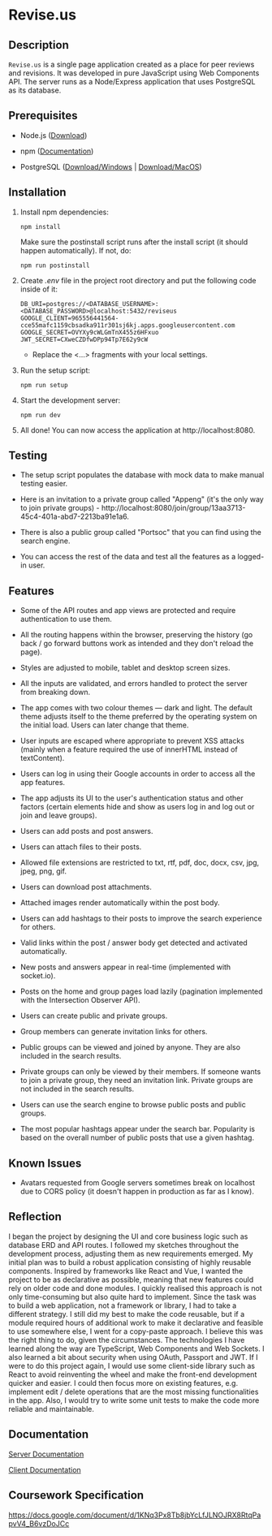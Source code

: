 # Revise.us

## Description

`Revise.us` is a single page application created as a place for peer reviews and revisions. It was developed in pure JavaScript using Web Components API. The server runs as a Node/Express application that uses PostgreSQL as its database.

## Prerequisites

-   Node.js ([Download](https://nodejs.org/en/))

-   npm ([Documentation](https://www.npmjs.com/get-npm))

-   PostgreSQL ([Download/Windows](https://www.postgresql.org/download/) | [Download/MacOS](https://postgresapp.com/))

## Installation

1. Install npm dependencies:

    `npm install`

    Make sure the postinstall script runs after the install script (it should happen
    automatically). If not, do:

    `npm run postinstall`

2. Create _.env_ file in the project root directory and put the following
   code inside of it:

    ```
    DB_URI=postgres://<DATABASE_USERNAME>:<DATABASE_PASSWORD>@localhost:5432/reviseus
    GOOGLE_CLIENT=965556441564-cce55mafc1159cbsadka911r301sj6kj.apps.googleusercontent.com
    GOOGLE_SECRET=OVYXy9cWLGmTnX455z6HFxuo
    JWT_SECRET=CXweCZDfwDPp94Tp7E62y9cW
    ```

    - Replace the <...> fragments with your local settings.

3. Run the setup script:

    `npm run setup`

4. Start the development server:

    `npm run dev`

5. All done! You can now access the application at http://localhost:8080.

## Testing

-   The setup script populates the database with mock data to make manual testing easier.

-   Here is an invitation to a private group called "Appeng" (it's the only way to join
    private groups) -
    http://localhost:8080/join/group/13aa3713-45c4-401a-abd7-2213ba91e1a6.

-   There is also a public group called "Portsoc" that you can find using the search
    engine.

-   You can access the rest of the data and test all the features as a logged-in
    user.

## Features

-   Some of the API routes and app views are protected and require authentication
    to use them.

-   All the routing happens within the browser, preserving the history (go back /
    go forward buttons work as intended and they don't reload the page).

-   Styles are adjusted to mobile, tablet and desktop screen sizes.

-   All the inputs are validated, and errors handled to protect the server from
    breaking down.

-   The app comes with two colour themes — dark and light. The default theme
    adjusts itself to the theme preferred by the operating system on the initial
    load. Users can later change that theme.

-   User inputs are escaped where appropriate to prevent XSS attacks (mainly when
    a feature required the use of innerHTML instead of textContent).

-   Users can log in using their Google accounts in order to access all the app features.

-   The app adjusts its UI to the user's authentication status and other factors
    (certain elements hide and show as users log in and log out or join and leave
    groups).

-   Users can add posts and post answers.

-   Users can attach files to their posts.

-   Allowed file extensions are restricted to txt, rtf, pdf, doc, docx, csv, jpg,
    jpeg, png, gif.

-   Users can download post attachments.

-   Attached images render automatically within the post body.

-   Users can add hashtags to their posts to improve the search experience for
    others.

-   Valid links within the post / answer body get detected and activated automatically.

-   New posts and answers appear in real-time (implemented with socket.io).

-   Posts on the home and group pages load lazily (pagination implemented with the
    Intersection Observer API).

-   Users can create public and private groups.

-   Group members can generate invitation links for others.

-   Public groups can be viewed and joined by anyone. They are also included in
    the search results.

-   Private groups can only be viewed by their members. If someone wants to join a
    private group, they need an invitation link. Private groups are not included
    in the search results.

-   Users can use the search engine to browse public posts and public groups.

-   The most popular hashtags appear under the search bar. Popularity is based
    on the overall number of public posts that use a given hashtag.

## Known Issues

-   Avatars requested from Google servers sometimes break on localhost due to CORS policy (it doesn't happen in production as far as I know).

## Reflection

I began the project by designing the UI and core business logic such as database
ERD and API routes. I followed my sketches throughout the development process,
adjusting them as new requirements emerged. My initial plan was to build a
robust application consisting of highly reusable components. Inspired by
frameworks like React and Vue, I wanted the project to be as declarative as
possible, meaning that new features could rely on older code and done modules.
I quickly realised this approach is not only time-consuming but also quite hard
to implement. Since the task was to build a web application, not a framework or
library, I had to take a different strategy. I still did my best to make the
code reusable, but if a module required hours of additional work to make it
declarative and feasible to use somewhere else, I went for a copy-paste
approach. I believe this was the right thing to do, given the circumstances. The
technologies I have learned along the way are TypeScript, Web Components and Web
Sockets. I also learned a bit about security when using OAuth, Passport and JWT.
If I were to do this project again, I would use some client-side library such as
React to avoid reinventing the wheel and make the front-end development quicker
and easier. I could then focus more on existing features, e.g. implement edit /
delete operations that are the most missing functionalities in the app. Also, I
would try to write some unit tests to make the code more reliable and
maintainable.

## Documentation

[Server Documentation](https://fictional-chainsaw-8092472b.pages.github.io/docs/TypeDoc/)

[Client Documentation](https://fictional-chainsaw-8092472b.pages.github.io/client/docs/TypeDoc/)

## Coursework Specification

https://docs.google.com/document/d/1KNq3Px8Tb8jbYcLfJLNOJRX8RtqPapvV4_B6vzDoJCc
